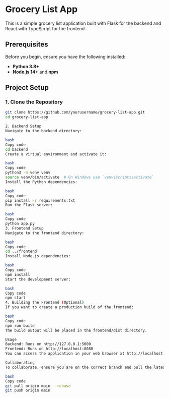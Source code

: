 # Grocery List App

This is a simple grocery list application built with Flask for the backend and React with TypeScript for the frontend.

## Prerequisites

Before you begin, ensure you have the following installed:

- **Python 3.8+**
- **Node.js 14+** and **npm**

## Project Setup

### 1. Clone the Repository

```bash
git clone https://github.com/yourusername/grocery-list-app.git
cd grocery-list-app

2. Backend Setup
Navigate to the backend directory:

bash
Copy code
cd backend
Create a virtual environment and activate it:

bash
Copy code
python3 -m venv venv
source venv/bin/activate  # On Windows use `venv\Scripts\activate`
Install the Python dependencies:

bash
Copy code
pip install -r requirements.txt
Run the Flask server:

bash
Copy code
python app.py
3. Frontend Setup
Navigate to the frontend directory:

bash
Copy code
cd ../frontend
Install Node.js dependencies:

bash
Copy code
npm install
Start the development server:

bash
Copy code
npm start
4. Building the Frontend (Optional)
If you want to create a production build of the frontend:

bash
Copy code
npm run build
The build output will be placed in the frontend/dist directory.

Usage
Backend: Runs on http://127.0.0.1:5000
Frontend: Runs on http://localhost:8080
You can access the application in your web browser at http://localhost:8080.

Collaborating
To collaborate, ensure you are on the correct branch and pull the latest changes before pushing any commits:

bash
Copy code
git pull origin main --rebase
git push origin main
